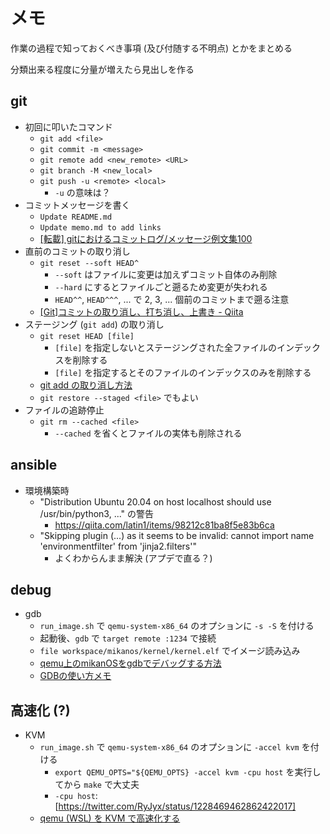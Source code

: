 # メモ
作業の過程で知っておくべき事項 (及び付随する不明点) とかをまとめる

分類出来る程度に分量が増えたら見出しを作る

## git
- 初回に叩いたコマンド
    - `git add <file>`
    - `git commit -m <message>`
    - `git remote add <new_remote> <URL>`
    - `git branch -M <new_local>`
    - `git push -u <remote> <local>`
        - `-u` の意味は？
- コミットメッセージを書く
    - `Update README.md`
    - `Update memo.md to add links`
    - [\[転載\] gitにおけるコミットログ/メッセージ例文集100](https://gist.github.com/mono0926/e6ffd032c384ee4c1cef5a2aa4f778d7)
- 直前のコミットの取り消し
    - `git reset --soft HEAD^`
        - `--soft` はファイルに変更は加えずコミット自体のみ削除
        - `--hard` にするとファイルごと遡るため変更が失われる
        - `HEAD^^`, `HEAD^^^`, ... で 2, 3, ... 個前のコミットまで遡る注意
    - [\[Git\]コミットの取り消し、打ち消し、上書き - Qiita](https://qiita.com/shuntaro_tamura/items/06281261d893acf049ed)
- ステージング (`git add`) の取り消し
    - `git reset HEAD [file]`
        - `[file]` を指定しないとステージングされた全ファイルのインデックスを削除する
        - `[file]` を指定するとそのファイルのインデックスのみを削除する
    - [git add の取り消し方法](https://proengineer.internous.co.jp/content/columnfeature/6969)
    - `git restore --staged <file>` でもよい
- ファイルの追跡停止
    - `git rm --cached <file>`
        - `--cached` を省くとファイルの実体も削除される

## ansible
- 環境構築時
    - "Distribution Ubuntu 20.04 on host localhost should use /usr/bin/python3, ..." の警告
        - https://qiita.com/latin1/items/98212c81ba8f5e83b6ca
    - "Skipping plugin (...) as it seems to be invalid: cannot import name 'environmentfilter' from 'jinja2.filters'"
        - よくわからんまま解決 (アプデで直る？)

## debug
- gdb
    - `run_image.sh` で `qemu-system-x86_64` のオプションに `-s -S` を付ける
    - 起動後、`gdb` で `target remote :1234` で接続
    - `file workspace/mikanos/kernel/kernel.elf` でイメージ読み込み
    - [qemu上のmikanOSをgdbでデバッグする方法](https://tomiylab.com/2021/09/gdb-mikanos/)
    - [GDBの使い方メモ](https://nkon.github.io/Gdb-basic/)

## 高速化 (?)
- KVM
    - `run_image.sh` で `qemu-system-x86_64` のオプションに `-accel kvm` を付ける
        - `export QEMU_OPTS="${QEMU_OPTS} -accel kvm -cpu host` を実行してから `make` で大丈夫
        - `-cpu host`: [https://twitter.com/RyJyx/status/1228469462862422017]
    - [qemu (WSL) を KVM で高速化する](https://blog.myclinic.dev/posts/qemu-kvm/)
